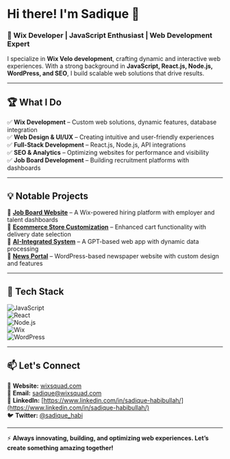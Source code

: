 # Hi there! I'm Sadique 👋  

### 🚀 Wix Developer | JavaScript Enthusiast | Web Development Expert  

I specialize in **Wix Velo development**, crafting dynamic and interactive web experiences. With a strong background in **JavaScript, React.js, Node.js, WordPress, and SEO**, I build scalable web solutions that drive results.  

---

## 🏆 What I Do  
✅ **Wix Development** – Custom web solutions, dynamic features, database integration  
✅ **Web Design & UI/UX** – Creating intuitive and user-friendly experiences  
✅ **Full-Stack Development** – React.js, Node.js, API integrations  
✅ **SEO & Analytics** – Optimizing websites for performance and visibility  
✅ **Job Board Development** – Building recruitment platforms with dashboards  

---

## 💡 Notable Projects  
🔹 **[Job Board Website](#)** – A Wix-powered hiring platform with employer and talent dashboards  
🔹 **[Ecommerce Store Customization](#)** – Enhanced cart functionality with delivery date selection  
🔹 **[AI-Integrated System](#)** – A GPT-based web app with dynamic data processing  
🔹 **[News Portal](#)** – WordPress-based newspaper website with custom design and features  

---

## 📌 Tech Stack  
![JavaScript](https://img.shields.io/badge/JavaScript-F7DF1E?style=for-the-badge&logo=javascript&logoColor=black)  
![React](https://img.shields.io/badge/React-61DAFB?style=for-the-badge&logo=react&logoColor=black)  
![Node.js](https://img.shields.io/badge/Node.js-339933?style=for-the-badge&logo=node.js&logoColor=white)  
![Wix](https://img.shields.io/badge/Wix-FAAD06?style=for-the-badge&logo=wix&logoColor=black)  
![WordPress](https://img.shields.io/badge/WordPress-21759B?style=for-the-badge&logo=wordpress&logoColor=white)  

---

## 📫 Let's Connect  
🔗 **Website:** [wixsquad.com](wixsquad.com)  
📧 **Email:** sadique@wixsquad.com  
💼 **LinkedIn:** [https://www.linkedin.com/in/sadique-habibullah/](https://www.linkedin.com/in/sadique-habibullah/)  
🐦 **Twitter:** [@sadique_habi](https://x.com/sadique_habi)  

---

⚡ **Always innovating, building, and optimizing web experiences. Let’s create something amazing together!**  
